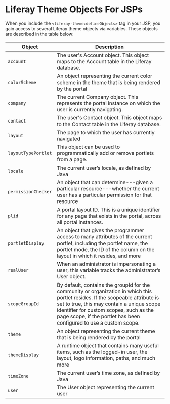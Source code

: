 # Liferay Theme Objects For JSPs

When you include the `<liferay-theme:defineObjects>` tag in your JSP, you gain  access to several Liferay theme objects via variables. These objects are  described in the table below:

| Object | Description |
| --- | --- |
| `account` | The user's Account object. This object maps to the Account table in the Liferay database. |
| `colorScheme` | An object representing the current color scheme in the theme that is being rendered by the portal |
| `company` | The current Company object. This represents the portal instance on which the user is currently navigating. |
| `contact` | The user's Contact object. This object maps to the Contact table in the Liferay database. |
| `layout` | The page to which the user has currently navigated |
| `layoutTypePortlet` | This object can be used to programmatically add or remove portlets from a page. |
| `locale` | The current user’s locale, as defined by Java |
| `permissionChecker` | An object that can determine---given a particular resource---whether the current user has a particular permission for that resource |
| `plid` | A portal layout ID. This is a unique identifier for any  page that exists in the portal, across all portal instances. |
| `portletDisplay` | An object that gives the programmer access to many attributes of the current portlet, including the portlet name, the portlet mode, the ID of the column on the layout in which it resides, and more |
| `realUser` | When an administrator is impersonating a user, this variable tracks the administrator’s User object. |
| `scopeGroupId` | By default, contains the groupId for the community or organization in which this portlet resides. If the scopeable attribute is set to true, this may contain a unique scope identifier for custom scopes, such as the page scope, if the portlet has been configured to use a custom scope. |
| `theme` | An object representing the current theme that is being rendered by the portal |
| `themeDisplay` | A runtime object that contains many useful items, such as the logged-in user, the layout, logo information, paths, and much more |
| `timeZone` | The current user’s time zone, as defined by Java |
| `user` | The User object representing the current user |